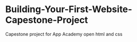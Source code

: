 # Building-Your-First-Website-Capestone-Project
Capestone project for App Academy open html and css
